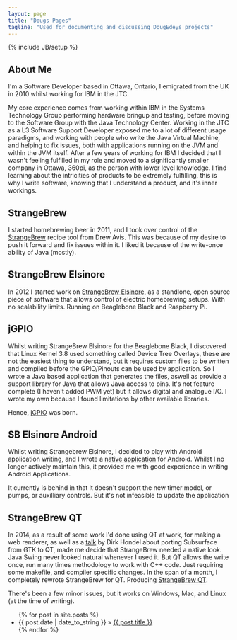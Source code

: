 ```yaml
---
layout: page
title: "Dougs Pages"
tagline: "Used for documenting and discussing DougEdeys projects"
---
```

{% include JB/setup %}

## About Me
I'm a Software Developer based in Ottawa, Ontario, I emigrated from the UK in 2010 whilst working for IBM in the JTC. 

My core experience comes from working within IBM in the Systems Technology Group performing hardware bringup and testing, before moving to the Software Group with the Java Technology Center.
Working in the JTC as a L3 Software Support Developer exposed me to a lot of different usage paradigms, and working with people who write the Java Virtual Machine, and helping to fix issues, both with applications running on the JVM and within the JVM itself. 
After a few years of working for IBM I decided that I wasn't feeling fulfilled in my role and moved to a significantly smaller company in Ottawa, 360pi, as the person with lower level knowledge.
I find learning about the intricities of products to be extremely fulfilling, this is why I write software, knowing that I understand a product, and it's inner workings.

## StrangeBrew
I started homebrewing beer in 2011, and I took over control of the [StrangeBrew](http://dougedey.github.io/StrangeBrew) recipe tool from Drew Avis. This was because of my desire to push it forward and fix issues within it. I liked it because of the write-once ability of Java (mostly).

## StrangeBrew Elsinore
In 2012 I started work on [StrangeBrew Elsinore](http://dougedey.github.io/SB_Elsinore_Server/), as a standlone, open source piece of software that allows control of electric homebrewing setups. With no scalability limits. Running on Beaglebone Black and Raspberry Pi.

## jGPIO
Whilst writing StrangeBrew Elsinore for the Beaglebone Black, I discovered that Linux Kernel 3.8 used something called Device Tree Overlays, these are not the easiest thing to understand, but it requires custom files to be written and compiled before the GPIO/Pinouts can be used by application. So I wrote a Java based application that generates the files, aswell as provide a support library for Java that allows Java access to pins. It's not feature complete (I haven't added PWM yet) but it allows digital and analogue I/O. I wrote my own because I found limitations by other available libraries.

Hence, [jGPIO](http://dougedey.github.io/jGPIO) was born.

## SB Elsinore Android
Whilst writing Strangebrew Elsinore, I decided to play with Android application writing, and I wrote a [native application](http://dougedey.github.io/SB_Elsinore_Android) for Android. Whilst I no longer actively maintain this, it provided me with good experience in writing Android Applications.

It currently is behind in that it doesn't support the new timer model, or pumps, or auxilliary controls. But it's not infeasible to update the application

## StrangeBrew QT

In 2014, as a result of some work I'd done using QT at work, for making a web renderer, as well as a [talk](http://mirror.linux.org.au/linux.conf.au/2014/Thursday/83-Gtk_to_Qt_-_a_strange_journey_-_Dirk_Hohndel.mp4) by Dirk Hondel about porting Subsurface from GTK to QT, made me decide that StrangeBrew needed a native look. Java Swing never looked natural whenever I used it. But QT allows the write once, run many times methodology to work with C++ code. Just requiring some makefile, and compiler specific changes. In the span of a month, I completely rewrote StrangeBrew for QT. Producing [StrangeBrew QT](http://dougedey.github.io/StrangeBrewQT/). 

There's been a few minor issues, but it works on Windows, Mac, and Linux (at the time of writing).

<ul class="posts">
  {% for post in site.posts %}
    <li><span>{{ post.date | date_to_string }}</span> &raquo; <a href="{{ BASE_PATH }}{{ post.url }}">{{ post.title }}</a></li>
  {% endfor %}
</ul>




